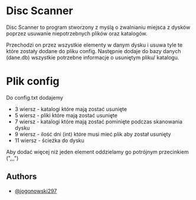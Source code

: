 
# Disc Scanner

Disc Scanner to program stworzony z myślą o zwalnianiu miejsca z dysków poprzez usuwanie niepotrzebnych plików oraz katalogów. 



Przechodzi on przez wszystkie elementy w danym dysku i usuwa tyle te które zostały dodane do pliku config. Następnie dodaje do bazy danych (dane.db) wszystkie potrzebne informacje o usuniętym pliku/ katalogu.

# Plik config
Do config.txt dodajemy
- 3 wiersz - katalogi które mają zostać usunięte 
- 5 wiersz - pliki które mają zostać usunięte
- 7 wiersz - katalogi które mają zostać pominięte podczas skanowania dysku
- 9 wiersz - ilość dni (int) które musi mieć plik aby został usunięty
- 11 wiersz - ścieżka do dysku

Aby dodać więcej niż jeden element oddzielamy go potrójnym przecinkiem (",,,")


## Authors

- [@jogonowski297](https://www.github.com/jogonowski297)

